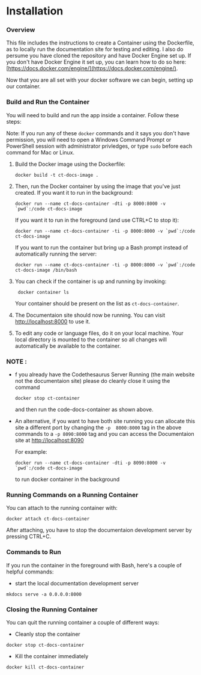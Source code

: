 # Installation

### Overview
This file includes the instructions to create a Container using the Dockerfile, as to locally run the documentation site for testing and editing. 
I also do persume you have cloned the repository and have Docker Engine set up. If you don't have Docker Engine it set up, you can learn how to do so here: [https://docs.docker.com/engine/](https://docs.docker.com/engine/).


Now that you are all set with your docker software we can begin, setting up our container.


### Build and Run the Container

You will need to build and run the app inside a container. Follow these steps:

Note: If you run any of these `docker` commands and it says you don't have permission, you will need to open a Windows 
Command Prompt or PowerShell session with administrator privledges, or type `sudo` before each command for Mac or Linux.

1. Build the Docker image using the Dockerfile: 
   
    ```
    docker build -t ct-docs-image .
    ```
    

1. Then, run the Docker container by using the image that you've just created. If you want it to run in the background:
   
    ```
    docker run --name ct-docs-container -dti -p 8000:8000 -v `pwd`:/code ct-docs-image
    ```
    If you want it to run in the foreground (and use CTRL+C to stop it):
    ```
    docker run --name ct-docs-container -ti -p 8000:8000 -v `pwd`:/code ct-docs-image
    ```
    If you want to run the container but bring up a Bash prompt instead of automatically running the server:
    ```
    docker run --name ct-docs-container -ti -p 8000:8000 -v `pwd`:/code ct-docs-image /bin/bash
    ```
1. You can check if the container is up and running by invoking: 
   ```
    docker container ls
   ```
    Your container should be present on the list as `ct-docs-container`.
   
1. The Documentaion site should now be running. You can visit [http://localhost:8000](http://localhost:8000) to use it. 
 
1. To edit any code or language files, do it on your local machine. Your local directory is mounted to the container so all changes will automatically be available to the container.

   
   
### NOTE : 
  * f you already have the Codethesaurus Server Running (the main website not the documentaion site)  please do cleanly close it using the command
      ```
    docker stop ct-container
    ``` 
    and then run the code-docs-container as shown above.
   
  * An alternative, if you want to have both site running you can allocate this site a different port by changing the `-p  8000:8000` tag in the above commands to a `-p 8090:8000` tag and you can access the Documentaion site at [http://localhost:8090](http://localhost:8090) 
  
    For example:
    ```
    docker run --name ct-docs-container -dti -p 8090:8000 -v `pwd`:/code ct-docs-image
    ```
    to run docker container in the background


### Running Commands on a Running Container

You can attach to the running container with:
```
docker attach ct-docs-container
```    
After attaching, you have to stop the documentaion development server by pressing CTRL+C.

### Commands to Run

If you run the container in the foreground with Bash, here's a couple of helpful commands:

* start the local documentation development server
```
mkdocs serve -a 0.0.0.0:8000
```

### Closing the Running Container

You can quit the running container a couple of different ways:

*  Cleanly stop the container
```
docker stop ct-docs-container
```
* Kill the container immediately
```
docker kill ct-docs-container
```
